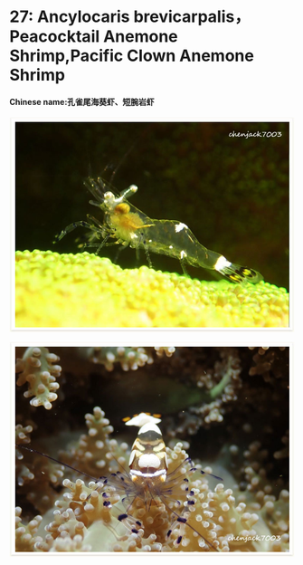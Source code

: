 # 27: Ancylocaris brevicarpalis，Peacocktail Anemone Shrimp,Pacific Clown Anemone Shrimp

#### Chinese name:孔雀尾海葵虾、短腕岩虾

![](../../.gitbook/assets/peacock-tail-anemone-shrimp.jpg)

![](../../.gitbook/assets/peacock-tail-anemone-shrimp2.jpg)

